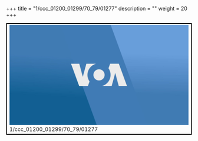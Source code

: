 +++
title = "1/ccc_01200_01299/70_79/01277"
description = ""
weight = 20
+++

<table style="border:2px solid black;max-width:800px;max-height:800px;" 
><tr><td>
<img class="center-fit-jpg"
src="/jpg_/aaa_20190430_NxaOmWaI8sI_01276.jpg">
1/ccc_01200_01299/70_79/01277
</img></td></tr></table>
